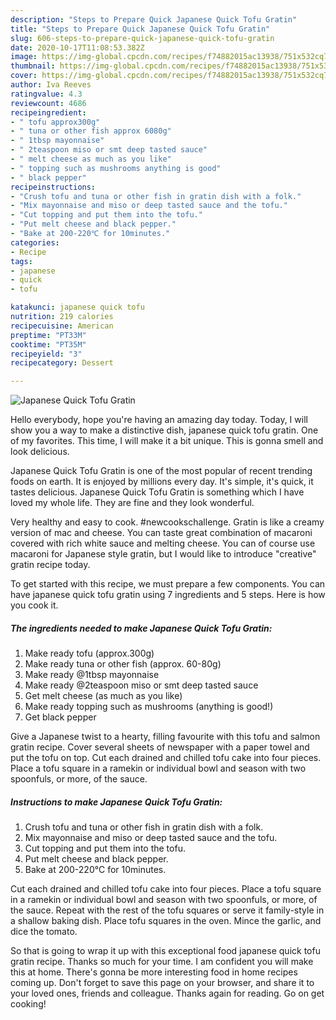 ```yaml
---
description: "Steps to Prepare Quick Japanese Quick Tofu Gratin"
title: "Steps to Prepare Quick Japanese Quick Tofu Gratin"
slug: 606-steps-to-prepare-quick-japanese-quick-tofu-gratin
date: 2020-10-17T11:08:53.382Z
image: https://img-global.cpcdn.com/recipes/f74882015ac13938/751x532cq70/japanese-quick-tofu-gratin-recipe-main-photo.jpg
thumbnail: https://img-global.cpcdn.com/recipes/f74882015ac13938/751x532cq70/japanese-quick-tofu-gratin-recipe-main-photo.jpg
cover: https://img-global.cpcdn.com/recipes/f74882015ac13938/751x532cq70/japanese-quick-tofu-gratin-recipe-main-photo.jpg
author: Iva Reeves
ratingvalue: 4.3
reviewcount: 4686
recipeingredient:
- " tofu approx300g"
- " tuna or other fish approx 6080g"
- " 1tbsp mayonnaise"
- " 2teaspoon miso or smt deep tasted sauce"
- " melt cheese as much as you like"
- " topping such as mushrooms anything is good"
- " black pepper"
recipeinstructions:
- "Crush tofu and tuna or other fish in gratin dish with a folk."
- "Mix mayonnaise and miso or deep tasted sauce and the tofu."
- "Cut topping and put them into the tofu."
- "Put melt cheese and black pepper."
- "Bake at 200-220℃ for 10minutes."
categories:
- Recipe
tags:
- japanese
- quick
- tofu

katakunci: japanese quick tofu 
nutrition: 219 calories
recipecuisine: American
preptime: "PT33M"
cooktime: "PT35M"
recipeyield: "3"
recipecategory: Dessert

---
```



![Japanese Quick Tofu Gratin](https://img-global.cpcdn.com/recipes/f74882015ac13938/751x532cq70/japanese-quick-tofu-gratin-recipe-main-photo.jpg)

Hello everybody, hope you're having an amazing day today. Today, I will show you a way to make a distinctive dish, japanese quick tofu gratin. One of my favorites. This time, I will make it a bit unique. This is gonna smell and look delicious.

Japanese Quick Tofu Gratin is one of the most popular of recent trending foods on earth. It is enjoyed by millions every day. It's simple, it's quick, it tastes delicious. Japanese Quick Tofu Gratin is something which I have loved my whole life. They are fine and they look wonderful.

Very healthy and easy to cook. #newcookschallenge. Gratin is like a creamy version of mac and cheese. You can taste great combination of macaroni covered with rich white sauce and melting cheese. You can of course use macaroni for Japanese style gratin, but I would like to introduce &#34;creative&#34; gratin recipe today.


To get started with this recipe, we must prepare a few components. You can have japanese quick tofu gratin using 7 ingredients and 5 steps. Here is how you cook it.

<!--inarticleads1-->

##### The ingredients needed to make Japanese Quick Tofu Gratin:

1. Make ready  tofu (approx.300g)
1. Make ready  tuna or other fish (approx. 60-80g)
1. Make ready  @1tbsp mayonnaise
1. Make ready  @2teaspoon miso or smt deep tasted sauce
1. Get  melt cheese (as much as you like)
1. Make ready  topping such as mushrooms (anything is good!)
1. Get  black pepper


Give a Japanese twist to a hearty, filling favourite with this tofu and salmon gratin recipe. Cover several sheets of newspaper with a paper towel and put the tofu on top. Cut each drained and chilled tofu cake into four pieces. Place a tofu square in a ramekin or individual bowl and season with two spoonfuls, or more, of the sauce. 

<!--inarticleads2-->

##### Instructions to make Japanese Quick Tofu Gratin:

1. Crush tofu and tuna or other fish in gratin dish with a folk.
1. Mix mayonnaise and miso or deep tasted sauce and the tofu.
1. Cut topping and put them into the tofu.
1. Put melt cheese and black pepper.
1. Bake at 200-220℃ for 10minutes.


Cut each drained and chilled tofu cake into four pieces. Place a tofu square in a ramekin or individual bowl and season with two spoonfuls, or more, of the sauce. Repeat with the rest of the tofu squares or serve it family-style in a shallow baking dish. Place tofu squares in the oven. Mince the garlic, and dice the tomato. 

So that is going to wrap it up with this exceptional food japanese quick tofu gratin recipe. Thanks so much for your time. I am confident you will make this at home. There's gonna be more interesting food in home recipes coming up. Don't forget to save this page on your browser, and share it to your loved ones, friends and colleague. Thanks again for reading. Go on get cooking!
